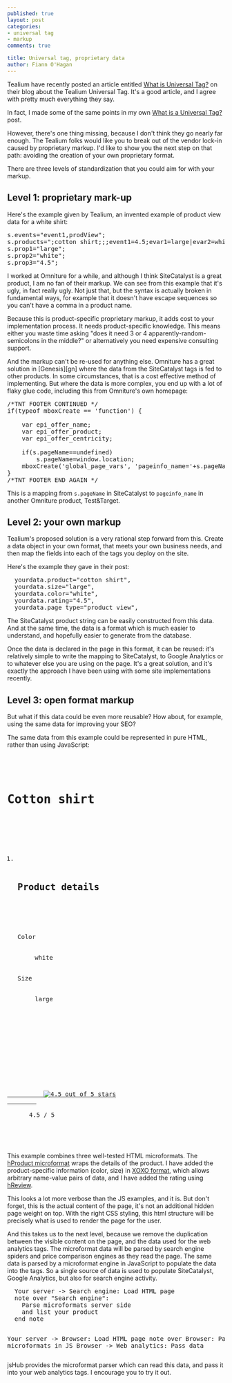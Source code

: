 ```yaml
---
published: true
layout: post
categories: 
- universal tag
- markup
comments: true

title: Universal tag, proprietary data
author: Fiann O'Hagan
--- 
```


Tealium have recently posted an article entitled [What is Universal Tag?][tl] on their blog about the Tealium Universal Tag. It's a good article, and I agree with pretty much everything they say. 

In fact, I made some of the same points in my own [What is a Universal Tag?][fo] post.

 [tl]: http://www.tealium.com/blog/universal-tag/what-is-universal-tag-part-1/
 [fo]: /blog/2009/10/16/what_is_a_universal_tag/

However, there's one thing missing, because I don't think they go nearly far enough. The Tealium folks would like you to break out of the vendor lock-in caused by proprietary markup. I'd like to show you the next step on that path: avoiding the creation of your own proprietary format.

There are three levels of standardization that you could aim for with your markup.

## Level 1: proprietary mark-up ##

Here's the example given by Tealium, an invented example of product view data for a white shirt:

<pre class="brush: js;">
s.events="event1,prodView";
s.products=";cotton shirt;;;event1=4.5;evar1=large|evar2=white|evar3=4.5";
s.prop1="large";
s.prop2="white";
s.prop3="4.5";
</pre>

I worked at Omniture for a while, and although I think SiteCatalyst is a great product, I am no fan of their markup. We can see from this example that it's ugly, in fact really ugly. Not just that, but the syntax is actually broken in fundamental ways, for example that it doesn't have escape sequences so you can't have a comma in a product name. 

Because this is product-specific proprietary markup, it adds cost to your implementation process. It needs product-specific knowledge. This means either you waste time asking "does it need 3 or 4 apparently-random-semicolons in the middle?" or alternatively you need expensive consulting support.

And the markup can't be re-used for anything else. Omniture has a great solution in [Genesis][gn] where the data from the SiteCatalyst tags is fed to other products. In some circumstances, that is a cost effective method of implementing. But where the data is more complex, you end up with a lot of flaky glue code, including this from Omniture's own homepage:

<pre class="brush: js;">
/*TNT FOOTER CONTINUED */
if(typeof mboxCreate == 'function') {
	
	var epi_offer_name;
	var epi_offer_product;
	var epi_offer_centricity;
	
	if(s.pageName==undefined)
		s.pageName=window.location;
	mboxCreate('global_page_vars', 'pageinfo_name='+s.pageName, 'pageinfo_section='+s.channel, ...);
}
/*TNT FOOTER END AGAIN */  
</pre>

This is a mapping from `s.pageName` in SiteCatalyst to `pageinfo_name` in another Omniture product, Test&Target. 

## Level 2: your own markup ##

Tealium's proposed solution is a very rational step forward from this. Create a data object in your own format, that meets your own business needs, and then map the fields into each of the tags you deploy on the site.

Here's the example they gave in their post:

<pre class="brush: js;">
  yourdata.product="cotton shirt",
  yourdata.size="large",
  yourdata.color="white",
  yourdata.rating="4.5",
  yourdata.page_type="product view",
</pre>

The SiteCatalyst product string can be easily constructed from this data. And at the same time, the data is a format which is much easier to understand, and hopefully easier to generate from the database.

Once the data is declared in the page in this format, it can be reused: it's relatively simple to write the mapping to SiteCatalyst, to Google Analytics or to whatever else you are using on the page. It's a great solution, and it's exactly the approach I have been using with some site implementations recently.

## Level 3: open format markup ##

But what if this data could be even more reusable? How about, for example, using the same data for improving your SEO?

The same data from this example could be represented in pure HTML, rather than using JavaScript:

<pre class="brush: html;">
  <div class="hproduct"> 
    <h1 class="fn">Cotton shirt</h1>
    <!-- Other data could include price, brand, category -->
    <ol class="xoxo">
      <li>
        <h2>Product details</h2>
        <dl>
          <dt>Color</dt>
          <dd>white</dd>
          <dt>Size</dt>
          <dd>large</dd>
        </dl>
      </li>
    </ol>
    <div class="hreview">
      <span class="fn">
        <a href="http://example.com/path/to/product" class="url">
          <img src="http://images.example.com/ratings_star_4_5.gif" alt="4.5 out of 5 stars"/>
        </a>
      </span>
      <span class="rating">4.5</span> / <span class="best">5</span>
    </div>
  </div> 
</pre>

This example combines three well-tested HTML microformats. The [hProduct microformat][hp] wraps the details of the product. I have added the product-specific information (color, size) in [XOXO format][xoxo], which allows arbitrary name-value pairs of data, and I have added the rating using [hReview][hr].

 [hp]: http://microformats.org/wiki/hproduct
 [xoxo]: http://microformats.org/wiki/xoxo
 [hr]: http://microformats.org/wiki/hreview

This looks a lot more verbose than the JS examples, and it is. But don't forget, this is the actual content of the page, it's not an additional hidden page weight on top. With the right CSS styling, this html structure will be precisely what is used to render the page for the user.

And this takes us to the next level, because we remove the duplication between the visible content on the page, and the data used for the web analytics tags. The microformat data will be parsed by search engine spiders and price comparison engines as they read the page. The same data is parsed by a microformat engine in JavaScript to populate the data into the tags. So a single source of data is used to populate SiteCatalyst, Google Analytics, but also for search engine activity.

<div class="wsd" wsd_style="napkin"><pre>
  Your server -> Search engine: Load HTML page
  note over "Search engine": 
    Parse microformats server side
    and list your product
  end note

  Your server -> Browser: Load HTML page
  note over Browser: Parse microformats in JS
  Browser -> Web analytics: Pass data
</pre></div>
<script type="text/javascript" src="http://www.websequencediagrams.com/service.js"><!-- --></script>


jsHub provides the microformat parser which can read this data, and pass it into your web analytics tags. I encourage you to try it out.